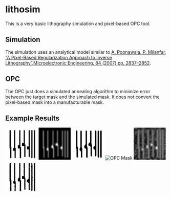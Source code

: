# lithosim

This is a very basic lithography simulation and pixel-based OPC tool.

## Simulation

The simulation uses an analytical model similar to [A. Poonawala,
P. Milanfar, “A Pixel-Based Regularization Approach to Inverse
Lithography”,Microelectronic Engineering, 84 (2007)
pp. 2837–2852](https://users.soe.ucsc.edu/~milanfar/publications/journal/Microelectronic_Final.pdf).

## OPC

The OPC just does a simulated annealing algorithm to minimize error
between the target mask and the simulated mask. It does not convert
the pixel-based mask into a manufacturable mask.

## Example Results

<img src="examples/tiny-mask-90nm.jpg" alt="Mask (target)" width="100"/>
<img src="examples/tiny-aerial-90nm.jpg" alt="Aerial Image" width="100"/>
<img src="examples/tiny-contours-90nm.jpg" alt="Contours" width="100"/>

<img src="examples/tiny-opc-90nm.jpg" alt="OPC Mask" width="100"/>
<img src="examples/tiny-opc-aerial-90nm.jpg" alt="OPC Aerial Image" width="100"/>
<img src="examples/tiny-opc-contours-90nm.jpg" alt="OPC Contours" width="100"/>
